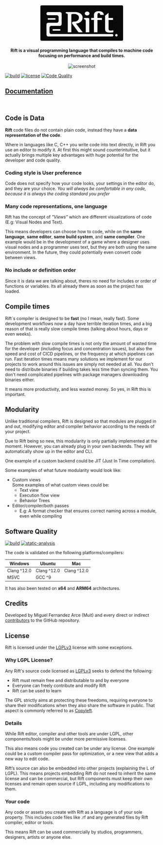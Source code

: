 
<p align="center">
  <img src="Tools/Logos/logo_title_light_bg_m.png" />
</p>

#### <p align="center">Rift is a visual programming language that compiles to machine code focusing on performance and build times.</p>


<p align="center">
  <img alt="screenshot" src="https://riftlang.org/images/code-sample.png">
</p>


[![build](https://github.com/PipeRift/rift/actions/workflows/build.yml/badge.svg)](https://github.com/PipeRift/rift/actions/workflows/build.yml) [![license](https://img.shields.io/github/license/PipeRift/rift?labelColor=394047)](https://github.com/PipeRift/rift/blob/main/LICENSE) [![Code Quality](https://api.codacy.com/project/badge/Grade/a377314fe8ae4a2bb17159bce8a1ac76)](https://app.codacy.com/gh/PipeRift/rift?utm_source=github.com&utm_medium=referral&utm_content=PipeRift/rift&utm_campaign=Badge_Grade)


## [Documentation](https://riftlang.org)
<br>

## Code is Data

**Rift** code files do not contain plain code, instead they have a **data representation of the code**.

Where in languages like C, C++ you write code into text directly, in Rift you use an editor to modify it.
At first this might sound counterintuitive, but it actually brings multiple key advantages with huge potential for the developer and code quality.

### Coding style is User preference
Code does not specify how your code looks, your settings in the editor do, and they are your choice.
_You will always be comfortable in any code, because it is always the coding standard you prefer_

### Many code representations, one language
Rift has the concept of _"Views"_ which are different visualizations of code (E.g: Visual Nodes and Text).

This means developers can choose how to code, while on the **same language**, **same editor**, **same build system**, and **same compiler**. One example would be in the development of a game where a designer uses visual nodes and a programmer uses text, but they are both using the same environment. In the future, they could potentially even convert code between views.

### No include or definition order
Since it is data we are talking about, theres no need for includes or order of functions or variables. Its all already there as soon as the project has loaded.

## Compile times

Rift´s compiler is designed to be **fast** (no I mean, really fast).
Some development workflows now a day have terrible iteration times, and a big reason of that is really slow compile times (talking about hours, days or even weeks).

The problem with slow compile times is not only the amount of wasted time for the developer (including focus and concentration issues), but also the speed and cost of CICD pipelines, or the frequency at which pipelines can run.
Fast iteration times means many solutions we implement for our projects to work around this issues are simply not needed at all.
You don't need to distribute binaries if building takes less time than syncing them. You don't need complicated pipelines with package managers downloading binaries either.

It means more productivity, and less wasted money. So yes, in Rift this is important.


## Modularity

Unlike traditional compilers, Rift is designed so that modules are plugged in and out, modifying editor and compiler behavior according to the needs of your project.

Due to Rift being so new, this modularity is only partially implemented at the moment.
However, you can already plug in your own backends. They will automatically show up in the editor and CLI.

One example of a custom backend could be JIT (Just In Time compilation).

Some examples of what future modularity would look like:
- Custom views<br>
  Some examples of what custom views could be:
  - Text view
  - Execution flow view
  - Behavior Trees
- Editor/compiler/both passes
  - E.g: A format checker that ensures correct naming across a module, even while compiling


## Software Quality
[![build](https://github.com/PipeRift/rift/actions/workflows/build.yml/badge.svg)](https://github.com/PipeRift/rift/actions/workflows/build.yml) [![static-analysis](https://github.com/PipeRift/rift/actions/workflows/static-analysis.yml/badge.svg)](https://github.com/PipeRift/rift/actions/workflows/static-analysis.yml)

The code is validated on the following platforms/compilers:

| Windows     | Ubuntu      | Mac         |
| ----------- | ----------- | ----------- |
| Clang ^12.0 | Clang ^12.0 | Clang ^12.0 |
| MSVC        | GCC ^9      |             |

It has also been tested on **x64** and **ARM64** architectures.

## Credits
Developed by Miguel Fernandez Arce (Muit) and every direct or indirect [contributors](https://github.com/piperift/rift/graphs/contributors) to the GitHub repository.

## License
Rift is licensed under the [LGPLv3](https://github.com/piperift/rift/blob/master/LICENSE) license with some exceptions.

### Why LGPL License?
Any Rift's source code licensed as [LGPLv3](https://github.com/piperift/rift/blob/master/LICENSE) seeks to defend the following:
- Rift must remain free and distributable to and by everyone
- Everyone can freely contribute and modify Rift
- Rift can be used to learn

The GPL strictly aims at protecting these freedoms, requiring everyone to share their modifications when they also share the software in public. That aspect is commonly referred to as [Copyleft](http://en.wikipedia.org/wiki/Copyleft).

### Details
While Rift editor, compiler and other tools are under LGPL, other components/tools might be under more permissive licenses.

This also means code you created can be under any license. One example could be a custom compiler pass for optimization, or a new view that adds a new way to edit code.

Rift’s source can also be embedded into other projects (explaining the L of LGPL). This means projects embedding Rift do not need to inherit the same license and can be commercial, but Rift components must keep their own licenses and remain open source if LGPL, including any modifications to them.

### Your code
Any code or assets you create with Rift as a language is of your sole property. This includes code files like .rf and any generated files by Rift compiler, editor or tools.

This means Rift can be used commercially by studios, programmers, designers, artists or anyone else.
